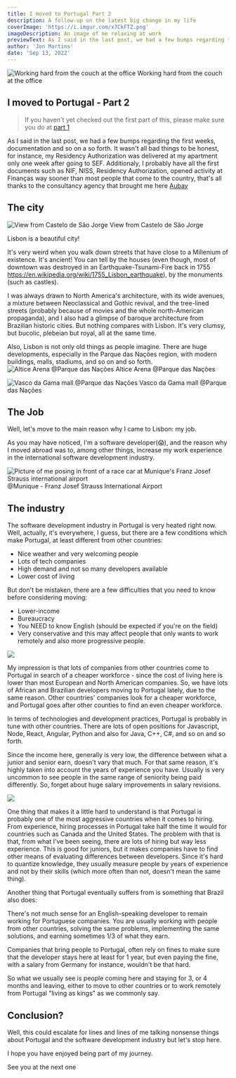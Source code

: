 ```yaml
---
title: I moved to Portugal Part 2
description: A follow-up on the latest big change in my life
coverImage: 'https://i.imgur.com/x7CkFTZ.png'
imageDescription: An image of me relaxing at work
previewText: As I said in the last post, we had a few bumps regarding the first weeks, documentation and so on a so forth. It wasn't all bad things to be honest
author: 'Jon Martins'
date: 'Sep 13, 2022'
---
```

![Working hard from the couch at the office](https://i.imgur.com/H6j4bK7.png)
Working hard from the couch at the office
## I moved to Portugal - Part 2

> If you haven't yet checked out the first part of this, please make sure you do at [part 1](https://www.jonmartins.dev/blog/i-moved-to-portugal-pt1)

As I said in the last post, we had a few bumps regarding the first weeks, documentation and so on a so forth. It wasn't all bad things to be honest, for instance, my Residency Authorization was delivered at my apartment only one week after going to SEF. Additionaly, I probably have all the first documents such as NIF, NISS, Residency Authorization, opened activity at Finanças way sooner than most people that come to the country, that's all thanks to the consultancy agency that brought me here [Aubay](aubay.pt)

The city
---
![View from Castelo de São Jorge](https://i.imgur.com/XF5ARE0.jpg)
View from Castelo de São Jorge

Lisbon is a beautiful city!

It's very weird when you walk down streets that have close to a Millenium of existence. It's ancient! You can tell by the houses (even though, most of downtown was destroyed in an Earthquake-Tsunami-Fire back in 1755 https://en.wikipedia.org/wiki/1755_Lisbon_earthquake), by the monuments (such as castles).

I was always drawn to North America's architecture, with its wide avenues, a mixture between Neoclassical and Gothic revival, and the tree-lined streets (probably because of movies and the whole north-American propaganda), and I also had a glimpse of baroque architecture from Brazilian historic cities. But nothing compares with Lisbon. It's very clumsy, but bucolic, plebeian but royal, all at the same time.

Also, Lisbon is not only old things as people imagine. There are huge developments, especially in the Parque das Nações region, with modern buildings, malls, stadiums, and so on and so forth.
![Altice Arena @Parque das Nações](https://i.imgur.com/vTqF1N7.jpg)
Altice Arena @Parque das Nações

![Vasco da Gama mall @Parque das Nações](https://i.imgur.com/Zcaf8rH.jpg)
Vasco da Gama mall @Parque das Nações


The Job
---
Well, let's move to the main reason why I came to Lisbon: my job.

As you may have noticed, I'm a software developer(😱), and the reason why I moved abroad was to, among other things, increase my work experience in the international software development industry.

![Picture of me posing in front of a race car at Munique's Franz Josef Strauss international airport](https://i.imgur.com/9D7E1GW.jpg)
@Munique - Franz Josef Strauss International Airport


The industry
---
The software development industry in Portugal is very heated right now. Well, actually, it's everywhere, I guess, but there are a few conditions which make Portugal, at least different from other countries:

- Nice weather and very welcoming people
- Lots of tech companies
- High demand and not so many developers available
- Lower cost of living 

But don't be mistaken, there are a few difficulties that you need to know before considering moving:

- Lower-income
- Bureaucracy
- You NEED to know English (should be expected if you're on the field)
- Very conservative and this may affect people that only wants to work remotely and also more progressive people.

![](https://i.imgur.com/REQ8FKa.png)


My impression is that lots of companies from other countries come to Portugal in search of a cheaper workforce - since the cost of living here is lower than most European and North American companies. So, we have lots of African and Brazilian developers moving to Portugal lately, due to the same reason. Other countries' companies look for a cheaper workforce, and Portugal goes after other counties to find an even cheaper workforce.

In terms of technologies and development practices, Portugal is probably in tune with other countries. There are lots of open positions for Javascript, Node, React, Angular, Python and also for Java, C++, C#, and so on and so forth.

Since the income here, generally is very low, the difference between what a junior and senior earn, doesn't vary that much. For that same reason, it's highly taken into account the years of experience you have. Usually is very uncommon to see people in the same range of seniority being paid differently. So, forget about huge salary improvements in salary revisions.

![](https://i.imgur.com/O5NtMCS.png)

One thing that makes it a little hard to understand is that Portugal is probably one of the most aggressive countries when it comes to hiring. 
From experience, hiring processes in Portugal take half the time it would for countries such as Canada and the United States. The problem with that is that, from what I've been seeing, there are lots of hiring but way less experience. This is good for juniors, but it makes companies have to find other means of evaluating differences between developers. Since it's hard to quantize knowledge, they usually measure people by years of experience and not by their skills (which more often than not, doesn't mean the same thing).

Another thing that Portugal eventually suffers from is something that Brazil also does:

There's not much sense for an English-speaking developer to remain working for Portuguese companies. 
You are usually working with people from other countries, solving the same problems, implementing the same solutions, and earning sometimes 1/3 of what they earn.

Companies that bring people to Portugal, often rely on fines to make sure that the developer stays here at least for 1 year, but even paying the fine, with a salary from Germany for instance, wouldn't be that hard.

So what we usually see is people coming here and staying for 3, or 4 months and leaving, either to move to other countries or to work remotely from Portugal "living as kings" as we commonly say.


Conclusion?
---
Well, this could escalate for lines and lines of me talking nonsense things about Portugal and the software development industry but let's stop here.

I hope you have enjoyed being part of my journey.

See you at the next one
